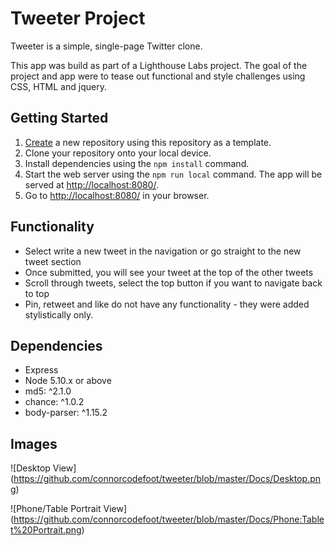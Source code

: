 # Tweeter Project

Tweeter is a simple, single-page Twitter clone.

This app was build as part of a Lighthouse Labs project. The goal of the project and app were to tease out functional and style challenges using CSS, HTML and jquery. 

## Getting Started

1. [Create](https://docs.github.com/en/repositories/creating-and-managing-repositories/creating-a-repository-from-a-template) a new repository using this repository as a template.
2. Clone your repository onto your local device.
3. Install dependencies using the `npm install` command.
3. Start the web server using the `npm run local` command. The app will be served at <http://localhost:8080/>.
4. Go to <http://localhost:8080/> in your browser.

## Functionality

- Select write a new tweet in the navigation or go straight to the new tweet section
- Once submitted, you will see your tweet at the top of the other tweets
- Scroll through tweets, select the top button if you want to navigate back to top
- Pin, retweet and like do not have any functionality - they were added stylistically only. 

## Dependencies

- Express
- Node 5.10.x or above
- md5: ^2.1.0
- chance: ^1.0.2
- body-parser: ^1.15.2

## Images

![Desktop View] (https://github.com/connorcodefoot/tweeter/blob/master/Docs/Desktop.png)

![Phone/Table Portrait View]  (https://github.com/connorcodefoot/tweeter/blob/master/Docs/Phone:Tablet%20Portrait.png)
